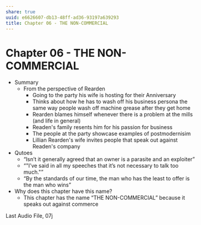```yaml
---
share: true
uuid: e6626607-db13-48ff-ad36-93197a639293
title: Chapter 06 - THE NON-COMMERCIAL
---
```

# Chapter 06 - THE NON-COMMERCIAL
*   Summary
    *   From the perspective of Rearden
        *   Going to the party his wife is hosting for their Anniversary
        *   Thinks about how he has to wash off his business persona the same way people wash off machine grease after they get home
        *   Rearden blames himself whenever there is a problem at the mills (and life in general)
        *   Readen's family resents him for his passion for business
        *   The people at the party showcase examples of postmodernisim
        *   Lillian Rearden's wife invites people that speak out against Readen's company
*   Qutoes
    *   “Isn’t it generally agreed that an owner is a parasite and an exploiter”
    *   “"I’ve said in all my speeches that it’s not necessary to talk too much."”
    *   “By the standards of our time, the man who has the least to offer is the man who wins”
*   Why does this chapter have this name?
    *   This chapter has the name “THE NON-COMMERCIAL” because it speaks out against commerce 

Last Audio File, 07j